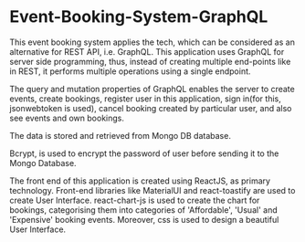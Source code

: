# Event-Booking-System-GraphQL

This event booking system applies the tech, which can be considered as an alternative for REST API, i.e. GraphQL.
This application uses GraphQL for server side programming, thus, instead of creating multiple end-points like in REST, it performs multiple operations using a single endpoint.

The query and mutation properties of GraphQL enables the server to create events, create bookings, register user in this application, sign in(for this, jsonwebtoken is used), cancel booking created by particular user, and also see events and own bookings.

The data is stored and retrieved from Mongo DB database.

Bcrypt, is used to encrypt the password of user before sending it to the Mongo Database.

The front end of this application is created using ReactJS, as primary technology.
Front-end libraries like MaterialUI and react-toastify are used to create User Interface. react-chart-js is used to create the chart for bookings, categorising them into categories of 'Affordable', 'Usual' and 'Expensive' booking events. 
Moreover, css is used to design a beautiful User Interface.
 
